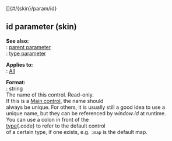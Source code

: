 []{#/{skin}/param/id}    
## id parameter (skin)    
**See also:**    
:   [parent parameter](ref/%7Bskin%7D/param/parent)    
:   [type parameter](ref/%7Bskin%7D/param/type)    
<!-- -->    
**Applies to:**    
:   [All](ref/%7Bskin%7D/control)    
<!-- -->    
**Format:**    
:   string    
The name of this control. Read-only.    
If this is a [Main control](ref/%7Bskin%7D/control/main), the name should    
always be unique. For others, it is usually still a good idea to use a    
unique name, but they can be referenced by *window*.*id* at runtime.    
You can use a colon in front of the    
[type](ref/%7Bskin%7D/param/type){.code} to refer to the default control    
of a certain type, if one exists, e.g. `:map` is the default map.  